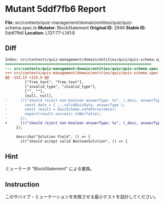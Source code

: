# Mutant 5ddf7fb6 Report

**File**: src/contexts/quiz-management/domain/entities/quiz/quiz-schema.spec.ts
**Mutator**: BlockStatement
**Original ID**: 2946
**Stable ID**: 5ddf7fb6
**Location**: L137:77–L141:8

## Diff

```diff
Index: src/contexts/quiz-management/domain/entities/quiz/quiz-schema.spec.ts
===================================================================
--- src/contexts/quiz-management/domain/entities/quiz/quiz-schema.spec.ts	original
+++ src/contexts/quiz-management/domain/entities/quiz/quiz-schema.spec.ts	mutated #2946
@@ -133,13 +133,9 @@
         ["free_text", "free_text"],
         ["invalid_type", "invalid_type"],
         ["", ""],
         [null, null],
-      ])("should reject non-boolean answerType: %s", (_desc, answerType) => {
-        const data = { ...validQuizData, answerType };
-        const result = QuizSchema.safeParse(data);
-        expect(result.success).toBe(false);
-      });
+      ])("should reject non-boolean answerType: %s", (_desc, answerType) => {});
     });
 
     describe("Solution Field", () => {
       it("should accept valid BooleanSolution", () => {
```

## Hint

ミューテータ "BlockStatement" による置換。

## Instruction

このサバイブ・ミューテーションを失敗させる最小テストを設計してください。
